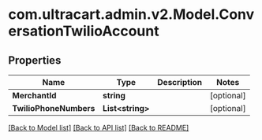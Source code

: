 # com.ultracart.admin.v2.Model.ConversationTwilioAccount
## Properties

Name | Type | Description | Notes
------------ | ------------- | ------------- | -------------
**MerchantId** | **string** |  | [optional] 
**TwilioPhoneNumbers** | **List&lt;string&gt;** |  | [optional] 


[[Back to Model list]](../README.md#documentation-for-models) [[Back to API list]](../README.md#documentation-for-api-endpoints) [[Back to README]](../README.md)

